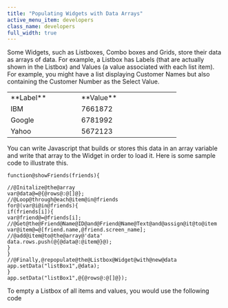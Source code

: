 ```yaml
---
title: "Populating Widgets with Data Arrays"
active_menu_item: developers
class_name: developers
full_width: true
---
```



Some Widgets, such as Listboxes, Combo boxes and Grids, store their data as arrays of data. For example, a Listbox has Labels (that are actually shown in the Listbox) and Values (a value associated with each list item). For example, you might have a list displaying Customer Names but also containing the Customer Number as the Select Value.

<table>
<tr>
<td width="115">
**Label**

</td>
<td width="17">

</td>
<td width="213">
**Value**

</td>
</tr>
<tr>
<td width="115">
IBM

</td>
<td width="17">
</td>
<td width="213">
7661872

</td>
</tr>
<tr>
<td width="115">
Google

</td>
<td width="17">
</td>
<td width="213">
6781992

</td>
</tr>
<tr>
<td width="115">
Yahoo

</td>
<td width="17">
</td>
<td width="213">
5672123

</td>
</tr>
</table>

You can write Javascript that builds or stores this data in an array variable and write that array to the Widget in order to load it. Here is some sample code to illustrate this.

    function@showFriends(friends){
     
    //@Initalize@the@array
    var@data@=@{@rows@:@[]@};
    //@Loop@through@each@item@in@friends
    for@(var@i@in@friends){
    if(friends[i]){
    var@friend@=@friends[i];
    //@Get@the@Friend@Name@ID@and@Friend@Name@Text@and@assign@it@to@item
    var@item@=@[friend.name,@friend.screen_name];
    //@add@item@to@the@array@'data'
    data.rows.push(@{@data@:@item@}@);
    }
    }
    //@Finally,@repopulate@the@Listbox@Widget@with@new@data
    app.setData("listBox1",@data);
    }
    app.setData("listBox1",@{@rows@:@[]@});
   

To empty a Listbox of all items and values, you would use the following code

